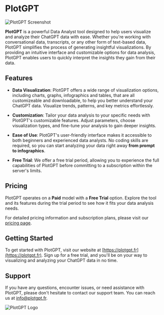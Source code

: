 # PlotGPT
![PlotGPT Screenshot](https://f33.fr:8501/media/83cf597bcca475aeb0df2ff2a2ee28363ccbd53fe2df48e52367ff22.gif)


**PlotGPT** is a powerful Data Analyst tool designed to help users visualize and analyze their ChatGPT data with ease. Whether you're working with conversational data, transcripts, or any other form of text-based data, PlotGPT simplifies the process of generating insightful visualizations. By providing an intuitive interface and customizable options for data analysis, PlotGPT enables users to quickly interpret the insights they gain from their data.

## Features

- **Data Visualization**: PlotGPT offers a wide range of visualization options, including charts, graphs, infographics and tables, that are all customizeable and downloadable, to help you better understand your ChatGPT data. Visualize trends, patterns, and key metrics effortlessly.

- **Customization**: Tailor your data analysis to your specific needs with PlotGPT's customizable features. Adjust parameters, choose visualization types, and fine-tune your analysis to gain deeper insights.

- **Ease of Use**: PlotGPT's user-friendly interface makes it accessible to both beginners and experienced data analysts. No coding skills are required, so you can start analyzing your data right away **from prompt to infographics**.

- **Free Trial**: We offer a free trial period, allowing you to experience the full capabilities of PlotGPT before committing to a subscription within the server's limits.

## Pricing

PlotGPT operates on a **Paid** model with a **Free Trial** option. Explore the tool and its features during the trial period to see how it fits your data analysis needs.

For detailed pricing information and subscription plans, please visit our [pricing page](https://plotgpt.fr/pricing).

## Getting Started

To get started with PlotGPT, visit our website at [https://plotgpt.fr](https://plotgpt.fr). Sign up for a free trial, and you'll be on your way to visualizing and analyzing your ChatGPT data in no time.

## Support

If you have any questions, encounter issues, or need assistance with PlotGPT, please don't hesitate to contact our support team. You can reach us at [info@plotgpt.fr](mailto:info@plotgpt.fr).

![PlotGPT Logo](https://pbs.twimg.com/profile_images/1634574451999232001/Rn4gV8DL_200x200.jpg)



